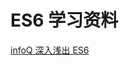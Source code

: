 # ES6 学习资料

[infoQ 深入浅出 ES6](http://www.infoq.com/cn/minibooks/ES6-in-Depth?utm_source=minibooks_about_ES6-In-Depth&utm_medium=link&utm_campaign=ES6-In-Depth)